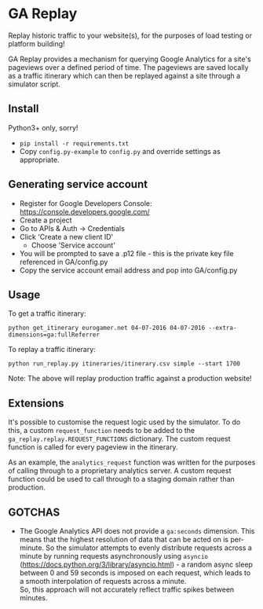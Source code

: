 GA Replay
=========

Replay historic traffic to your website(s), for the purposes of load testing or
platform building!

GA Replay provides a mechanism for querying Google Analytics for a site's pageviews
over a defined period of time.  The pageviews are saved locally as a traffic
itinerary which can then be replayed against a site through a simulator script.

Install
-------

Python3+ only, sorry!

- `pip install -r requirements.txt`
- Copy `config.py-example` to `config.py` and override settings as appropriate.

Generating service account
--------------------------

  - Register for Google Developers Console: https://console.developers.google.com/
  - Create a project
  - Go to APIs & Auth -> Credentials
  - Click 'Create a new client ID'
    - Choose 'Service account'
  - You will be prompted to save a .p12 file - this is the private key file referenced in GA/config.py
  - Copy the service account email address and pop into GA/config.py

Usage
-----

To get a traffic itinerary:

`python get_itinerary eurogamer.net 04-07-2016 04-07-2016 --extra-dimensions=ga:fullReferrer`

To replay a traffic itinerary:

`python run_replay.py itineraries/itinerary.csv simple --start 1700`

Note: The above will replay production traffic against a production website!


Extensions
----------

It's possible to customise the request logic used by the simulator.  To do this,
a custom `request_function` needs to be added to the `ga_replay.replay.REQUEST_FUNCTIONS`
dictionary.  The custom request function is called for every pageview in the itinerary.

As an example, the `analytics_request` function was written for the purposes of
calling through to a proprietary analytics server.  A custom request function could
be used to call through to a staging domain rather than production.


GOTCHAS
-------

- The Google Analytics API does not provide a `ga:seconds` dimension.  This means
  that the highest resolution of data that can be acted on is per-minute. 
  So the simulator attempts to evenly distribute requests across a minute by 
  running requests asynchronously using `asyncio` 
  (https://docs.python.org/3/library/asyncio.html) - a random async sleep between 0
  and 59 seconds is imposed on each request, which leads to a smooth interpolation
  of requests across a minute.  
  So, this approach will not accurately reflect traffic spikes between minutes.
